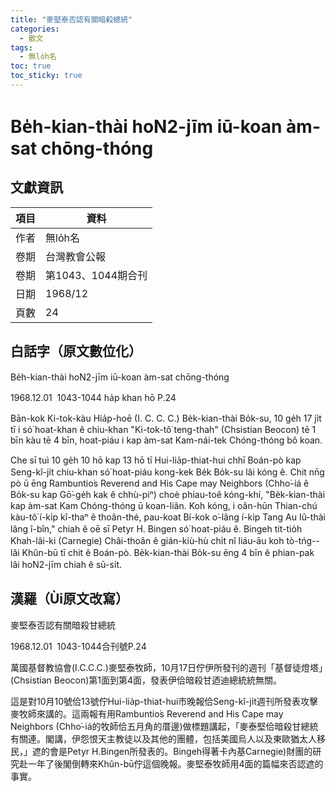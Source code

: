```yaml
---
title: "麥堅泰否認有關暗殺總統"
categories:
  - 散文
tags:
  - 無lo̍h名
toc: true
toc_sticky: true
---
```


# Be̍h-kian-thài ho͘N2-jīm iū-koan àm-sat chōng-thóng

## 文獻資訊

| 項目 | 資料 |
|---|---|
| 作者 | 無lo̍h名 |
| 卷期 | 台灣教會公報 |
| 卷期 | 第1043、1044期合刊 |
| 日期 | 1968/12 |
| 頁數 | 24 |

## 白話字（原文數位化）

Be̍h-kian-thài ho͘N2-jīm iū-koan àm-sat chōng-thóng

1968.12.01  1043-1044 ha̍p khan hō P.24

Bān-kok Ki-tok-kàu Hia̍p-hoē (I. C. C. C.) Be̍k-kian-thài Bo̍k-su, 10 ge̍h 17 ji̍t tī i só͘ hoat-khan ê chiu-khan "Ki-tok-tô͘ teng-thah" (Chsistian Beocon) tē 1 bīn kàu tē 4 bīn, hoat-piáu i kap àm-sat Kam-nái-tek Chóng-thóng bô koan.

Che sī tuì 10 ge̍h 10 hō kap 13 hō tī Hui-lia̍p-thiat-hui chhī Boán-pò kap Seng-kî-ji̍t chiu-khan só͘ hoat-piáu kong-kek Be̍k Bo̍k-su lâi kóng ê. Chit nn̄g pò ū ēng Rambuntio͘s Reverend and His Cape may Neighbors (Chho͘-iá ê Bo̍k-su kap Gō͘-ge̍h kak ê chhù-piⁿ) choè phiau-toê kóng-khí, "Be̍k-kian-thài kap àm-sat Kam Chóng-thóng ū koan-liân. Koh kóng, i oân-hūn Thian-chú kàu-tô͘ í-ki̍p kî-thaⁿ ê thoân-thé, pau-koat Bí-kok o͘-lâng í-ki̍p Tang Au Iû-thài lâng î-bîn," chiah ê oē sī Petyr H. Bingen só͘ hoat-piáu ê. Bingeh tit-tio̍h Khah-lâi-ki (Carnegie) Châi-thoân ê gián-kiù-hù chi̍t nî liáu-āu koh tò-tńg--lâi Khûn-bū tī chit ê Boán-pò. Be̍k-kian-thài Bo̍k-su ēng 4 bīn ê phian-pak lâi ho͘N2-jīm chiah ê sū-si̍t.

## 漢羅（Ùi原文改寫）

麥堅泰否認有關暗殺甘總統

1968.12.01  1043-1044合刊號P.24

萬國基督教協會(I.C.C.C.)麥堅泰牧師，10月17日佇伊所發刊的週刊「基督徒燈塔」(Chsistian Beocon)第1面到第4面，發表伊佮暗殺甘迺迪總統統無關。

這是對10月10號佮13號佇Hui-lia̍p-thiat-hui市晚報佮Seng-kî-ji̍t週刊所發表攻擊麥牧師來講的。這兩報有用Rambuntio͘s Reverend and His Cape may Neighbors (Chho͘-iá的牧師佮五月角的厝邊)做標題講起，「麥泰堅佮暗殺甘總統有關連。閣講，伊怨恨天主教徒以及其他的團體，包括美國烏人以及東歐猶太人移民，」遮的會是Petyr H.Bingen所發表的。Bingeh得著卡內基Carnegie)財團的研究赴一年了後閣倒轉來Khûn-bū佇這個晚報。麥堅泰牧師用4面的篇幅來否認遮的事實。
